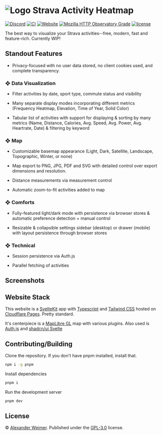 # ![Logo](https://github.com/sudolev/StravaMultiMapper/assets/61996958/3ac93fc4-6c78-460b-b964-22db9b5045d2) Strava Activity Heatmap

[![Discord](https://img.shields.io/discord/1166050503998849154?logo=discord&logoColor=white&label=discord&color=%235d6af2&link=https%3A%2F%2Fdiscord.gg%2F5P3AYFrwQG)](https://discord.gg/5P3AYFrwQG)
[![CI](https://github.com/sudolev/StravaMultiMapper/actions/workflows/ci.yml/badge.svg)](https://github.com/sudolev/StravaMultiMapper/actions/workflows/ci.yml)
[![Website](https://img.shields.io/website?url=https%3A%2F%2Fstravamap.pages.dev%2F)](https://stravamap.pages.dev/)
[![Mozilla HTTP Observatory Grade](https://img.shields.io/mozilla-observatory/grade-score/stravamap.pages.dev)](https://observatory.mozilla.org/analyze/stravamap.pages.dev)
[![license](https://img.shields.io/github/license/sudolev/StravaMultiMapper)](https://github.com/sudolev/StravaMultiMapper/blob/main/LICENSE)

<!-- ![Lines of Code](https://tokei.rs/b1/github/syslev/StravaMultiMapper?type=Svelte,Typescript,Javascript&style=flat) -->

The best way to visualize your Strava activities--free, modern, fast and feature-rich. Currently WIP!

## Standout Features

- Privacy-focused with no user data stored, no client cookies used, and complete transparency.

### ❖ Data Visualization

- Filter activities by date, sport type, commute status and visibility

- Many separate display modes incorporating different metrics (Frequency Heatmap, Elevation, Time of Year, Solid Color)

- Tabular list of activities with support for displaying & sorting by many metrics (Name, Distance, Calories, Avg. Speed, Avg. Power, Avg. Heartrate, Date) & filtering by keyword

### ❖ Map

- Customizable basemap appearance (Light, Dark, Satellite, Landscape, Topographic, Winter, or none)

- Map export to PNG, JPG, PDF and SVG with detailed control over export dimensions and resolution.

- Distance measurements via measurement control

- Automatic zoom-to-fit activities added to map

### ❖ Comforts

- Fully-featured light/dark mode with persistence via browser stores & automatic preference detection + manual control

- Resizable & collapsible settings sidebar (desktop) or drawer (mobile) with layout persistence through browser stores

### ❖ Technical

- Session persistence via Auth.js

- Parallel fetching of activities

## Screenshots

## Website Stack

This website is a [SvelteKit](https://github.com/sveltejs/kit) app with [Typescript](https://github.com/microsoft/TypeScript) and [Tailwind CSS](https://github.com/tailwindlabs/tailwindcss) hosted on [Cloudflare Pages](https://pages.cloudflare.com/). Pretty standard.

It's centerpiece is a [MapLibre GL](https://github.com/maplibre/maplibre-gl-js) map with various plugins. Also used is [Auth.js](https://github.com/nextauthjs/next-auth) and [shadcn/ui Svelte](https://github.com/huntabyte/shadcn-svelte)

## Contributing/Building

Clone the repository. If you don't have pnpm installed, install that.

```bash
npm i -g pnpm
```

Install dependencies

```bash
pnpm i
```

Run the development server

```bash
pnpm dev
```

## License

© [Alexander Weimer](github.com/syslev). Published under the [GPL-3.0](./LICENSE) license.
